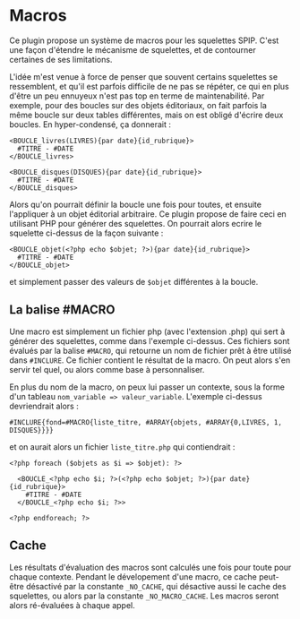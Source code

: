 Macros
======

Ce plugin propose un système de macros pour les squelettes SPIP. C'est une
façon d'étendre le mécanisme de squelettes, et de contourner certaines de
ses limitations.

L'idée m'est venue à force de penser que souvent certains squelettes se
ressemblent, et qu'il est parfois difficile de ne pas se répéter, ce qui
en plus d'être un peu ennuyeux n'est pas top en terme de maintenabilité.
Par exemple, pour des boucles sur des objets éditoriaux, on fait parfois la
même boucle sur deux tables différentes, mais on est obligé d'écrire deux
boucles. En hyper-condensé, ça donnerait :

    <BOUCLE_livres(LIVRES){par date}{id_rubrique}>
      #TITRE - #DATE
    </BOUCLE_livres>

    <BOUCLE_disques(DISQUES){par date}{id_rubrique}>
      #TITRE - #DATE
    </BOUCLE_disques>

Alors qu'on pourrait définir la boucle une fois pour toutes, et ensuite
l'appliquer à un objet éditorial arbitraire.
Ce plugin propose de faire ceci en utilisant PHP pour générer des squelettes.
On pourrait alors ecrire le squelette ci-dessus de la façon suivante :

    <BOUCLE_objet(<?php echo $objet; ?>){par date}{id_rubrique}>
      #TITRE - #DATE
    </BOUCLE_objet>

et simplement passer des valeurs de `$objet` différentes à la boucle.

La balise #MACRO
----------------

Une macro est simplement un fichier php (avec l'extension .php) qui sert à
générer des squelettes, comme dans l'exemple ci-dessus.
Ces fichiers sont évalués par la balise `#MACRO`, qui retourne un nom de
fichier prêt à être utilisé dans `#INCLURE`. Ce fichier contient le
résultat de la macro. On peut alors s'en servir tel quel, ou alors comme
base à personnaliser.

En plus du nom de la macro, on peux lui passer un contexte, sous la forme
d'un tableau `nom_variable => valeur_variable`. L'exemple ci-dessus
devriendrait alors :

    #INCLURE{fond=#MACRO{liste_titre, #ARRAY{objets, #ARRAY{0,LIVRES, 1, DISQUES}}}}

et on aurait alors un fichier `liste_titre.php` qui contiendrait :

    <?php foreach ($objets as $i => $objet): ?>

      <BOUCLE_<?php echo $i; ?>(<?php echo $objet; ?>){par date}{id_rubrique}>
        #TITRE - #DATE
      </BOUCLE_<?php echo $i; ?>>

    <?php endforeach; ?>

Cache
-----

Les résultats d'évaluation des macros sont calculés une fois pour toute
pour chaque contexte. Pendant le dévelopement d'une macro, ce cache
peut-être désactivé par la constante `_NO_CACHE`, qui désactive aussi le
cache des squelettes, ou alors par la constante `_NO_MACRO_CACHE`. Les
macros seront alors ré-évaluées à chaque appel.
